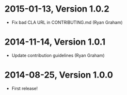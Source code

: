 2015-01-13, Version 1.0.2
=========================

 * Fix bad CLA URL in CONTRIBUTING.md (Ryan Graham)


2014-11-14, Version 1.0.1
=========================

 * Update contribution guidelines (Ryan Graham)


2014-08-25, Version 1.0.0
=========================

 * First release!
